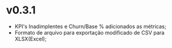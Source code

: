 # v0.3.1

- KPI's Inadimplentes e Churn/Base % adicionados as métricas;
- Formato de arquivo para exportação modificado de CSV para XLSX(Excel);
